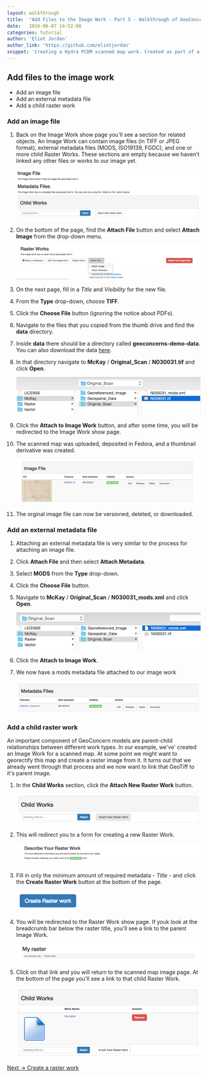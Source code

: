 ```yaml
---
layout: walkthrough
title:  "Add Files to the Image Work - Part 5 - Walkthrough of GeoConcerns"
date:   2016-06-07 14:52:00
categories: tutorial
author: 'Eliot Jordan'
author_link: 'https://github.com/eliotjordan'
snippet: 'Creating a Hydra PCDM scanned map work. Created as part of a tutorial series given as Walkthrough of GeoConcerns'
---
```


## Add files to the image work
  - Add an image file
  - Add an external metadata file
  - Add a child raster work

### Add an image file

1. Back on the Image Work show page you'll see a section for related objects. An Image Work can contain image files (in TIFF or JPEG format), external metadata files (MODS, ISO19139, FGDC), and one or more child Raster Works. These sections are empty because we haven't linked any other files or works to our image yet.

   ![members](/images/members.png)

1. On the bottom of the page, find the **Attach File** button and select **Attach Image** from the drop-down menu.

   ![add_image_file](/images/add_image_file.png)
1. On the next page, fill in a *Title* and *Visibility* for the new file.
1. From the **Type** drop-down, choose **TIFF**.
1. Click the **Choose File** button (ignoring the notice about PDFs).
1. Navigate to the files that you copied from the thumb drive and find the **data** directory.
1. Inside **data** there should be a directory called **geoconcerns-demo-data**. You can also download the data [here](https://github.com/geoconcerns/geoconcerns-demo-data/archive/master.zip).
1. In that directory navigate to **McKay** / **Original_Scan** / **N030031.tif** and click **Open**.

   ![orginial_tiff_path](/images/orginial_tiff_path.png)
1. Click the **Attach to Image Work** button, and after some time, you will be redirected to the Image Work show page.
1. The scanned map was uploaded, deposited in Fedora, and a thumbnail derivative was created.

   ![image_file](/images/image_file.png)
1. The orginal image file can now be versioned, deleted, or downloaded.

### Add an external metadata file

1. Attaching an external metadata file is very similar to the process for attaching an image file.
1. Click **Attach File** and then select **Attach Metadata**.
1. Select **MODS** from the **Type** drop-down.
1. Click the **Choose File** button.
1. Navigate to **McKay** / **Original_Scan** / **N030031_mods.xml** and click **Open**.

   ![mods_path](/images/mods_path.png)
1. Click the **Attach to Image Work**.
1. We now have a mods metadata file attached to our image work

   ![mods_file](/images/mods_file.png)

### Add a child raster work

An important component of GeoConcern models are parent-child relationships between different work types. In our example, we've' created an Image Work for a scanned map. At some point we might want to georectify this map and create a raster image from it. It turns out that we already went through that process and we now want to link that GeoTiff to it's parent image. 

1. In the **Child Works** section, click the **Attach New Raster Work** button.

   ![add_child_raster](/images/add_child_raster.png)

1. This will redirect you to a form for creating a new Raster Work.
   
   ![new_raster_page](/images/new_raster_page.png)
1. Fill in only the minimum amount of required metadata - *Title* - and click the **Create Raster Work** button at the bottom of the page.

   ![create_raster_work](/images/create_raster_work.png)
1. You will be redirected to the Raster Work show page. If youk look at the breadcrumb bar below the raster title, you'll see a link to the parent Image Work.

   ![child_raster_work](/images/child_raster_work.png)

1. Click on that link and you will return to the scanned map image page. At the bottom of the page you'll see a link to that child Raster Work.

   ![all_child_raster_works](/images/all_child_raster_works.png)

<div class='flash-notice'>
  <a href="{% post_url 2016-06-07-create-a-raster-work %}">Next → Create a raster work</a>
</div>
